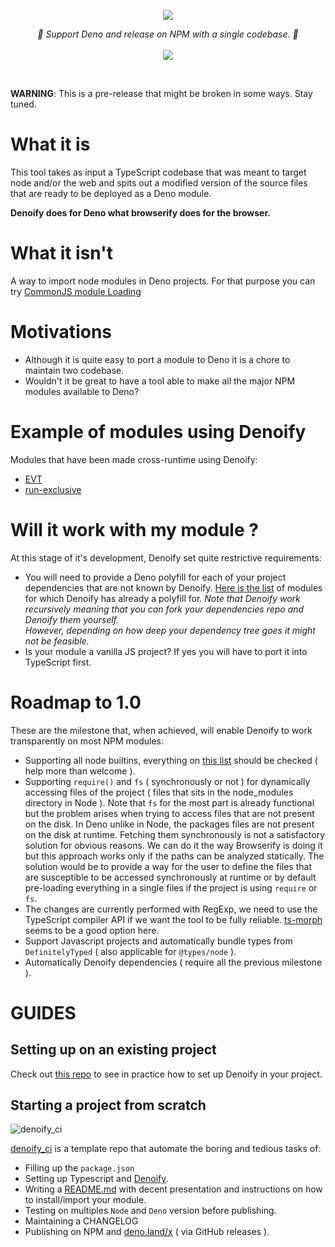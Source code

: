 
<p align="center">
    <img src="https://user-images.githubusercontent.com/6702424/79351107-900eb300-7f38-11ea-8272-91ff725d29f3.png">
</p>
<p align="center">
    <i>🦕 Support Deno and release on NPM with a single codebase. 🦕</i>
    <br>
    <br>
    <img src="https://github.com/garronej/denoify/workflows/ci/badge.svg">
</p>
<br>

**WARNING**: This is a pre-release that might be broken in some ways. Stay tuned.

# What it is

This tool takes as input a TypeScript codebase that was meant to target node and/or the web and spits out a modified version of the source files that are ready to be deployed as a Deno module.  
  
**Denoify does for Deno what browserify does for the browser.**

# What it isn't

A way to import node modules in Deno projects. For that purpose you can try [CommonJS module Loading](https://github.com/denoland/deno/tree/master/std/node/#commonjs-module-loading)

# Motivations

- Although it is quite easy to port a module to Deno it is a chore to maintain two codebase.
- Wouldn't it be great to have a tool able to make all the major NPM modules available to Deno?

# Example of modules using Denoify

Modules that have been made cross-runtime using Denoify:

- [EVT](https://evt.land)
- [run-exclusive](https://github.com/garronej/run-exclusive)

# Will it work with my module ?

At this stage of it's development, Denoify set quite restrictive requirements:   

- You will need to provide a Deno polyfill for each of your project dependencies that are not known by Denoify.
  [Here is the list](https://github.com/garronej/denoify/blob/master/known-ports.jsonc) of modules for which Denoify has already a polyfill for.
  *Note that Denoify work recursively meaning that you can fork your dependencies repo and Denoify them yourself.  
  However, depending on how deep your dependency tree goes it might not be feasible.*
- Is your module a vanilla JS project? If yes you will have to port it into TypeScript first.

# Roadmap to 1.0

These are the milestone that, when achieved, will enable Denoify to work transparently on most NPM modules:  

- Supporting all node builtins, everything on [this list](https://deno.land/std/node#supported-builtins) should be
  checked ( help more than welcome ).
- Supporting ``require()`` and ``fs`` ( synchronously or not ) for dynamically accessing files of the project
  ( files that sits in the node_modules directory in Node ). Note that ``fs`` for the most part is already functional
  but the problem arises when trying to access files that are not present on the disk. In Deno unlike in Node,
  the packages files are not present on the disk at runtime. Fetching them synchronously is not a satisfactory solution
  for obvious reasons. We can do it the way Browserify is doing it but this approach works only if the paths 
  can be analyzed statically. The solution would be to provide a way for the user to define the files that are
  susceptible to be accessed synchronously at runtime or by default pre-loading everything in a single files if the
  project is using ``require`` or ``fs``.
- The changes are currently performed with RegExp, we need to use the TypeScript compiler API if we want
  the tool to be fully reliable. [ts-morph](https://github.com/dsherret/ts-morph) seems to be a good option here.
- Support Javascript projects and automatically bundle types from ``DefinitelyTyped`` ( also applicable for 
  ``@types/node`` ).
- Automatically Denoify dependencies ( require all the previous milestone ).

# GUIDES

## Setting up on an existing project

Check out [this repo](https://github.com/garronej/my_dummy_npm_and_deno_module) to see in practice how to set up Denoify in your project.

## Starting a project from scratch

![denoify_ci](https://user-images.githubusercontent.com/6702424/82036935-c52a3480-96a1-11ea-9794-e982a23e5612.png)

[denoify_ci](https://github.com/garronej/denoify_ci) is a template repo that automate the boring and tedious tasks of:
- Filling up the ``package.json``
- Setting up Typescript and [Denoify](https://github.com/garronej/denoify).
- Writing a [README.md](https://github.com/garronej/denoify_ci/blob/dev/README.template.md) with decent presentation and instructions on how to install/import your module.
- Testing on multiples ``Node`` and ``Deno`` version before publishing.
- Maintaining a CHANGELOG
- Publishing on NPM and [deno.land/x](https://deno.land/x) ( via GitHub releases ).
